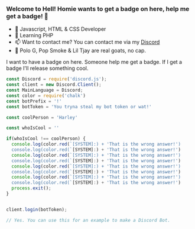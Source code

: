 ### Welcome to Hell! Homie wants to get a badge on here, help me get a badge! 👋
- 🔭 Javascript, HTML & CSS Developer
- 🌱 Learning PHP
- 📫 Want to contact me? You can contact me via my [Discord](https://discord.gg/ksv9GaZJ74)
- 🎵 Polo G, Pop Smoke & Lil Tjay are real goats, no cap.


I want to have a badge on here. Someone help me get a badge. If I get a badge I'll release something cool.

```js
const Discord = require('discord.js');
const client = new Discord.Client();
const MainLanguage = Discord; 
const color = require('chalk')
const botPrefix = '!'
const botToken = 'You tryna steal my bot token or wat!'

const coolPerson = 'Harley'

const whoIsCool = ''

if(whoIsCool !== coolPerson) {
  console.log(color.red(`[SYSTEM]:) + 'That is the wrong answer!')
  console.log(color.red(`[SYSTEM]:) + 'That is the wrong answer!')
  console.log(color.red(`[SYSTEM]:) + 'That is the wrong answer!')
  console.log(color.red(`[SYSTEM]:) + 'That is the wrong answer!')
  console.log(color.red(`[SYSTEM]:) + 'That is the wrong answer!')
  console.log(color.red(`[SYSTEM]:) + 'That is the wrong answer!')
  console.log(color.red(`[SYSTEM]:) + 'That is the wrong answer!')
  console.log(color.red(`[SYSTEM]:) + 'That is the wrong answer!')
  process.exit();
}


client.login(botToken);

// Yes. You can use this for an example to make a Discord Bot.
